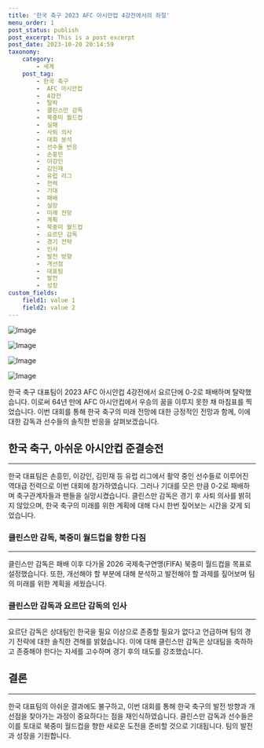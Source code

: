 ```yaml
---
title: '한국 축구 2023 AFC 아시안컵 4강전에서의 좌절'
menu_order: 1
post_status: publish
post_excerpt: This is a post excerpt
post_date: 2023-10-20 20:14:59
taxonomy:
    category:
        - 세계
    post_tag:
        - 한국 축구
        -  AFC 아시안컵
        -  4강전
        -  탈락
        -  클린스만 감독
        -  북중미 월드컵
        -  실패
        -  사퇴 의사
        -  대회 분석
        -  선수들 반응
        -  손흥민
        -  이강인
        -  김민재
        -  유럽 리그
        -  전력
        -  기대
        -  패배
        -  실망
        -  미래 전망
        -  계획
        -  북중미 월드컵
        -  요르단 감독
        -  경기 전략
        -  인사
        -  발전 방향
        -  개선점
        -  대표팀
        -  발전
        -  성장
custom_fields:
    field1: value 1
    field2: value 2
---
```


![Image](https://imgnews.pstatic.net/image/001/2024/02/07/PYH2024020700020001300_P4_20240207035704727.jpg?type=w647)

![Image](https://imgnews.pstatic.net/image/001/2024/02/07/PYH2024020700040001300_P4_20240207035704734.jpg?type=w647)

![Image](https://imgnews.pstatic.net/image/001/2024/02/07/PYH2024020700840001300_P4_20240207035704740.jpg?type=w647)

![Image](https://imgnews.pstatic.net/image/001/2024/02/07/PYH2024020700150001300_P4_20240207035704745.jpg?type=w647)


한국 축구 대표팀이 2023 AFC 아시안컵 4강전에서 요르단에 0-2로 패배하며 탈락했습니다. 이로써 64년 만에 AFC 아시안컵에서 우승의 꿈을 이루지 못한 채 마침표를 찍었습니다. 이번 대회를 통해 한국 축구의 미래 전망에 대한 긍정적인 전망과 함께, 이에 대한 감독과 선수들의 솔직한 반응을 살펴보겠습니다.

## 한국 축구, 아쉬운 아시안컵 준결승전
---
한국 대표팀은 손흥민, 이강인, 김민재 등 유럽 리그에서 활약 중인 선수들로 이루어진 역대급 전력으로 이번 대회에 참가하였습니다. 그러나 기대를 모은 만큼 0-2로 패배하며 축구관계자들과 팬들을 실망시켰습니다. 클린스만 감독은 경기 후 사퇴 의사를 밝히지 않았으며, 한국 축구의 미래를 위한 계획에 대해 다시 한번 짚어보는 시간을 갖게 되었습니다.

### 클린스만 감독, 북중미 월드컵을 향한 다짐
---
클린스만 감독은 패배 이후 다가올 2026 국제축구연맹(FIFA) 북중미 월드컵을 목표로 설정했습니다. 또한, 개선해야 할 부분에 대해 분석하고 발전해야 할 과제를 짚어보며 팀의 미래를 위한 계획을 세웠습니다.

### 클린스만 감독과 요르단 감독의 인사
---
요르단 감독은 상대팀인 한국을 필요 이상으로 존중할 필요가 없다고 언급하며 팀의 경기 전략에 대한 솔직한 견해를 밝혔습니다. 이에 대해 클린스만 감독은 상대팀을 축하하고 존중해야 한다는 자세를 고수하며 경기 후의 태도를 강조했습니다.

## 결론
---
한국 대표팀의 아쉬운 결과에도 불구하고, 이번 대회를 통해 한국 축구의 발전 방향과 개선점을 찾아가는 과정이 중요하다는 점을 재인식하였습니다. 클린스만 감독과 선수들은 이를 토대로 북중미 월드컵을 향한 새로운 도전을 준비할 것으로 기대됩니다. 팀의 발전과 성장을 기원합니다.
